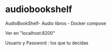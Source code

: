 # audiobookshelf
AudioBookShelf- Audio libros - Docker compose

Ver en "localhost:8200"

Usuario y Password : los que tu decidas

